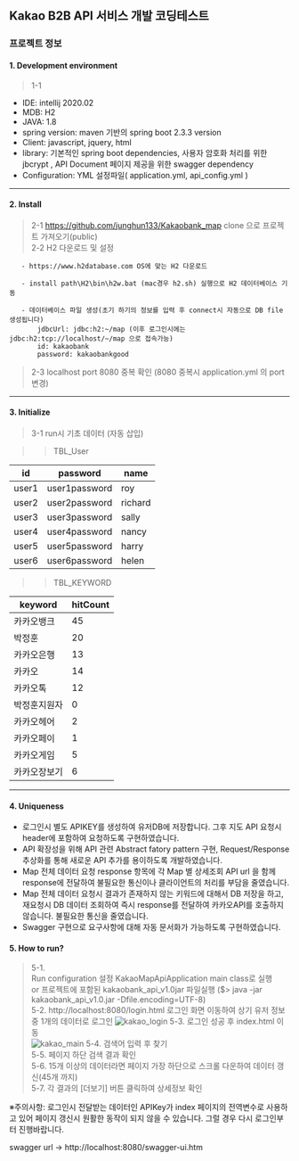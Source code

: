 
## Kakao B2B API 서비스 개발 코딩테스트

### 프로젝트 정보
  #### 1. Development environment
  > 1-1 
  * IDE: intellij 2020.02
  * MDB: H2
  * JAVA: 1.8
  * spring version: maven 기반의 spring boot 2.3.3 version 
  * Client: javascript, jquery, html
  * library: 
        기본적인 spring boot dependencies, 사용자  암호화 처리를 위한 jbcrypt , API Document 페이지 제공을 위한 swagger dependency
  * Configuration: YML 설정파일( application.yml, api_config.yml )
****

  #### 2. Install
  >   2-1 https://github.com/junghun133/Kakaobank_map clone 으로 프로젝트 가져오기(public)  
  >   2-2 H2 다운로드 및 설정  
  
       - https://www.h2database.com OS에 맞는 H2 다운로드  
      
       - install path\H2\bin\h2w.bat (mac경우 h2.sh) 실행으로 H2 데이터베이스 기동  
      
       - 데이터베이스 파일 생성(초기 하기의 정보를 입력 후 connect시 자동으로 DB file 생성됩니다)   
           jdbcUrl: jdbc:h2:~/map (이후 로그인시에는 jdbc:h2:tcp://localhost/~/map 으로 접속가능)    
           id: kakaobank  
           password: kakaobankgood  
  >    2-3 localhost port 8080 중복 확인 (8080 중복시 application.yml 의 port 변경)
****
  #### 3. Initialize
  >   3-1 run시 기초 데이터 (자동 삽입)
  
  >>TBL_User
  
  id|password|name
  ---|---|---|
  user1|user1password|roy|
  user2|user2password|richard|
  user3|user3password|sally|
  user4|user4password|nancy|
  user5|user5password|harry|
  user6|user6password|helen|

  >>TBL_KEYWORD
  
  keyword|hitCount|
  ---|---|
  카카오뱅크|45|
  박정훈|20|
  카카오은행|13|
  카카오|14|
  카카오톡|12|
  박정훈지원자|0|
  카카오헤어|2|
  카카오페이|1|
  카카오게임|5|
  카카오장보기|6|
  
****
  #### 4. Uniqueness
  * 로그인시 별도 APIKEY를 생성하여 유저DB에 저장합니다. 그후 지도 API 요청시 header에 포함하여 요청하도록 구현하였습니다.
  * API 확장성을 위해 API 관련 Abstract fatory pattern 구현, Request/Response 추상화를 통해 새로운 API 추가를 용이하도록 개발하였습니다.
  * Map 전체 데이터 요청 response 항목에 각 Map 별 상세조회 API url 을 함께 response에 전달하여 불필요한 통신이나 클라이언트의 처리를 부담을 줄였습니다.
  * Map 전체 데이터 요청시 결과가 존재하지 않는 키워드에 대해서 DB 저장을 하고, 재요청시 DB 데이터 조회하여 즉시 response를 전달하여 카카오API를 호출하지않습니다. 불필요한 통신을 줄였습니다.
  * Swagger 구현으로 요구사항에 대해 자동 문서화가 가능하도록 구현하였습니다.
  
  
  #### 5. How to run?
  >5-1.   
        Run configuration 설정 KakaoMapApiApplication main class로 실행   
        or 프로젝트에 포함된 kakaobank_api_v1.0jar 파일실행 ($> java -jar kakaobank_api_v1.0.jar -Dfile.encoding=UTF-8)  
  >5-2. http://localhost:8080/login.html 로그인 화면 이동하여 상기 유저 정보 중 1개의 데이터로 로그인 
  ![kakao_login](https://user-images.githubusercontent.com/13414116/93765600-1fd72c80-fc50-11ea-9602-bb1ca135c81f.png)
  >5-3. 로그인 성공 후 index.html 이동  
  ![kakao_main](https://user-images.githubusercontent.com/13414116/93765716-50b76180-fc50-11ea-977a-7962236d94fb.png)
  >5-4. 검색어 입력 후 찾기  
  >5-5. 페이지 하단 검색 결과 확인  
  >5-6. 15개 이상의 데이터라면 페이지 가장 하단으로 스크롤 다운하여 데이터 갱신(45개 까지)  
  >5-7. 각 결과의 [더보기] 버튼 클릭하여 상세정보 확인  

  ※주의사항: 로그인시 전달받는 데이터인 APIKey가 index 페이지의 전역변수로 사용하고 있어 페이지 갱신시 원활한 동작이 되지 않을 수 있습니다. 그럴 경우 다시 로그인부터 진행바랍니다.


  swagger url -> http://localhost:8080/swagger-ui.htm
  
